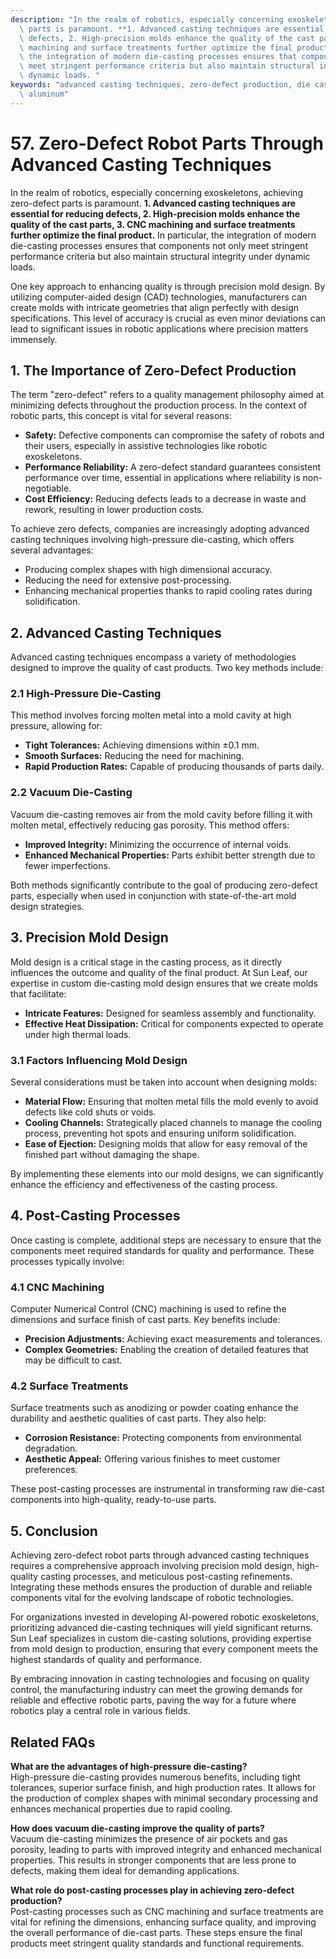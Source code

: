 ```yaml
---
description: "In the realm of robotics, especially concerning exoskeletons, achieving zero-defect\
  \ parts is paramount. **1. Advanced casting techniques are essential for reducing\
  \ defects, 2. High-precision molds enhance the quality of the cast parts, 3. CNC\
  \ machining and surface treatments further optimize the final product.** In particular,\
  \ the integration of modern die-casting processes ensures that components not only\
  \ meet stringent performance criteria but also maintain structural integrity under\
  \ dynamic loads. "
keywords: "advanced casting techniques, zero-defect production, die casting process, die-cast\
  \ aluminum"
---
```

# 57. Zero-Defect Robot Parts Through Advanced Casting Techniques  

  

In the realm of robotics, especially concerning exoskeletons, achieving zero-defect parts is paramount. **1. Advanced casting techniques are essential for reducing defects, 2. High-precision molds enhance the quality of the cast parts, 3. CNC machining and surface treatments further optimize the final product.** In particular, the integration of modern die-casting processes ensures that components not only meet stringent performance criteria but also maintain structural integrity under dynamic loads. 

One key approach to enhancing quality is through precision mold design. By utilizing computer-aided design (CAD) technologies, manufacturers can create molds with intricate geometries that align perfectly with design specifications. This level of accuracy is crucial as even minor deviations can lead to significant issues in robotic applications where precision matters immensely.

## **1. The Importance of Zero-Defect Production**

The term "zero-defect" refers to a quality management philosophy aimed at minimizing defects throughout the production process. In the context of robotic parts, this concept is vital for several reasons:

- **Safety:** Defective components can compromise the safety of robots and their users, especially in assistive technologies like robotic exoskeletons.
- **Performance Reliability:** A zero-defect standard guarantees consistent performance over time, essential in applications where reliability is non-negotiable.
- **Cost Efficiency:** Reducing defects leads to a decrease in waste and rework, resulting in lower production costs.

To achieve zero defects, companies are increasingly adopting advanced casting techniques involving high-pressure die-casting, which offers several advantages:

- Producing complex shapes with high dimensional accuracy.
- Reducing the need for extensive post-processing.
- Enhancing mechanical properties thanks to rapid cooling rates during solidification.

## **2. Advanced Casting Techniques**

Advanced casting techniques encompass a variety of methodologies designed to improve the quality of cast products. Two key methods include:

### **2.1 High-Pressure Die-Casting**

This method involves forcing molten metal into a mold cavity at high pressure, allowing for:

- **Tight Tolerances:** Achieving dimensions within ±0.1 mm.
- **Smooth Surfaces:** Reducing the need for machining.
- **Rapid Production Rates:** Capable of producing thousands of parts daily.

### **2.2 Vacuum Die-Casting**

Vacuum die-casting removes air from the mold cavity before filling it with molten metal, effectively reducing gas porosity. This method offers:

- **Improved Integrity:** Minimizing the occurrence of internal voids.
- **Enhanced Mechanical Properties:** Parts exhibit better strength due to fewer imperfections.

Both methods significantly contribute to the goal of producing zero-defect parts, especially when used in conjunction with state-of-the-art mold design strategies.

## **3. Precision Mold Design**

Mold design is a critical stage in the casting process, as it directly influences the outcome and quality of the final product. At Sun Leaf, our expertise in custom die-casting mold design ensures that we create molds that facilitate:

- **Intricate Features:** Designed for seamless assembly and functionality.
- **Effective Heat Dissipation:** Critical for components expected to operate under high thermal loads.

### **3.1 Factors Influencing Mold Design**

Several considerations must be taken into account when designing molds:

- **Material Flow:** Ensuring that molten metal fills the mold evenly to avoid defects like cold shuts or voids.
- **Cooling Channels:** Strategically placed channels to manage the cooling process, preventing hot spots and ensuring uniform solidification.
- **Ease of Ejection:** Designing molds that allow for easy removal of the finished part without damaging the shape.

By implementing these elements into our mold designs, we can significantly enhance the efficiency and effectiveness of the casting process.

## **4. Post-Casting Processes**

Once casting is complete, additional steps are necessary to ensure that the components meet required standards for quality and performance. These processes typically involve:

### **4.1 CNC Machining**

Computer Numerical Control (CNC) machining is used to refine the dimensions and surface finish of cast parts. Key benefits include:

- **Precision Adjustments:** Achieving exact measurements and tolerances.
- **Complex Geometries:** Enabling the creation of detailed features that may be difficult to cast.

### **4.2 Surface Treatments**

Surface treatments such as anodizing or powder coating enhance the durability and aesthetic qualities of cast parts. They also help:

- **Corrosion Resistance:** Protecting components from environmental degradation.
- **Aesthetic Appeal:** Offering various finishes to meet customer preferences.

These post-casting processes are instrumental in transforming raw die-cast components into high-quality, ready-to-use parts.

## **5. Conclusion**

Achieving zero-defect robot parts through advanced casting techniques requires a comprehensive approach involving precision mold design, high-quality casting processes, and meticulous post-casting refinements. Integrating these methods ensures the production of durable and reliable components vital for the evolving landscape of robotic technologies.

For organizations invested in developing AI-powered robotic exoskeletons, prioritizing advanced die-casting techniques will yield significant returns. Sun Leaf specializes in custom die-casting solutions, providing expertise from mold design to production, ensuring that every component meets the highest standards of quality and performance.

By embracing innovation in casting technologies and focusing on quality control, the manufacturing industry can meet the growing demands for reliable and effective robotic parts, paving the way for a future where robotics play a central role in various fields.

## Related FAQs

**What are the advantages of high-pressure die-casting?**  
High-pressure die-casting provides numerous benefits, including tight tolerances, superior surface finish, and high production rates. It allows for the production of complex shapes with minimal secondary processing and enhances mechanical properties due to rapid cooling.

**How does vacuum die-casting improve the quality of parts?**  
Vacuum die-casting minimizes the presence of air pockets and gas porosity, leading to parts with improved integrity and enhanced mechanical properties. This results in stronger components that are less prone to defects, making them ideal for demanding applications.

**What role do post-casting processes play in achieving zero-defect production?**  
Post-casting processes such as CNC machining and surface treatments are vital for refining the dimensions, enhancing surface quality, and improving the overall performance of die-cast parts. These steps ensure the final products meet stringent quality standards and functional requirements.
